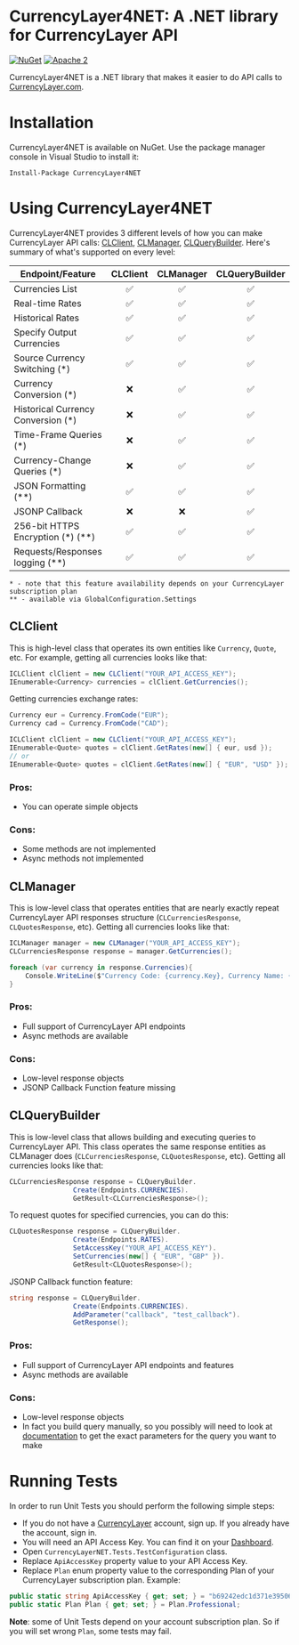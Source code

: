 # CurrencyLayer4NET: A .NET library for CurrencyLayer API

[![NuGet](https://img.shields.io/nuget/v/CurrencyLayer4NET.svg?maxAge=3600)](https://www.nuget.org/packages/CurrencyLayer4NET/) 
[![Apache 2](http://img.shields.io/badge/license-Apache%202-brightgreen.svg)](http://www.apache.org/licenses/LICENSE-2.0)
<br/>

CurrencyLayer4NET is a .NET library that makes it easier to do API calls to [CurrencyLayer.com](https://currencylayer.com).

# Installation
CurrencyLayer4NET is available on NuGet. Use the package manager console in Visual Studio to install it:

```
Install-Package CurrencyLayer4NET
```

# Using CurrencyLayer4NET
CurrencyLayer4NET provides 3 different levels of how you can make CurrencyLayer API calls: [CLClient](#CLClient), [CLManager](#CLManager), [CLQueryBuilder](#CLQueryBuilder). Here's summary of what's supported on every level:

| Endpoint/Feature 				 		| CLClient 			| CLManager 		| CLQueryBuilder 	|
|---------------------------------------|   :---:  			|   :---:   		|     :---:      	|
| Currencies List				 		|:white_check_mark:	|:white_check_mark:	|:white_check_mark:	|
| Real-time Rates  				 		|:white_check_mark:	|:white_check_mark:	|:white_check_mark:	|
| Historical Rates 				 		|:white_check_mark:	|:white_check_mark:	|:white_check_mark:	|
| Specify Output Currencies 	 		|:white_check_mark:	|:white_check_mark:	|:white_check_mark:	|
| Source Currency Switching (*)	 		|:white_check_mark: |:white_check_mark:	|:white_check_mark:	|
| Currency Conversion (*)		 		|:x: 				|:white_check_mark:	|:white_check_mark:	|
| Historical Currency Conversion (*) 	|:x: 				|:white_check_mark:	|:white_check_mark:	|
| Time-Frame Queries (*)		 		|:x:				|:white_check_mark:	|:white_check_mark:	|
| Currency-Change Queries (*)	 		|:x: 				|:white_check_mark:	|:white_check_mark:	|
| JSON Formatting (**)			 		|:white_check_mark:	|:white_check_mark:	|:white_check_mark:	|
| JSONP Callback   				 		|:x:				|:x:				|:white_check_mark:	|
| 256-bit HTTPS Encryption (*) (**)		|:white_check_mark: |:white_check_mark: |:white_check_mark:	|
| Requests/Responses logging (**)		|:white_check_mark:	|:white_check_mark:	|:white_check_mark:	|

	* - note that this feature availability depends on your CurrencyLayer subscription plan
	** - available via GlobalConfiguration.Settings

## CLClient
This is high-level class that operates its own entities like `Currency`, `Quote`, etc. For example, getting all currencies looks like that:
```cs
ICLClient clClient = new CLClient("YOUR_API_ACCESS_KEY");
IEnumerable<Currency> currencies = clClient.GetCurrencies();
```
Getting currencies exchange rates:
```cs
Currency eur = Currency.FromCode("EUR");
Currency cad = Currency.FromCode("CAD");

ICLClient clClient = new CLClient("YOUR_API_ACCESS_KEY");
IEnumerable<Quote> quotes = clClient.GetRates(new[] { eur, usd });
// or
IEnumerable<Quote> quotes = clClient.GetRates(new[] { "EUR", "USD" });
```

### Pros:
- You can operate simple objects

### Cons:
- Some methods are not implemented
- Async methods not implemented

## CLManager
This is low-level class that operates entities that are nearly exactly repeat CurrencyLayer API responses structure (`CLCurrenciesResponse`, `CLQuotesResponse`, etc). Getting all currencies looks like that:
```cs
ICLManager manager = new CLManager("YOUR_API_ACCESS_KEY");
CLCurrenciesResponse response = manager.GetCurrencies();

foreach (var currency in response.Currencies){
	Console.WriteLine($"Currency Code: {currency.Key}, Currency Name: {currency.Value}");
}
```

### Pros:
- Full support of CurrencyLayer API endpoints
- Async methods are available

### Cons:
- Low-level response objects
- JSONP Callback Function feature missing

## CLQueryBuilder
This is low-level class that allows building and executing queries to CurrencyLayer API. This class operates the same response entities as CLManager does (`CLCurrenciesResponse`, `CLQuotesResponse`, etc). Getting all currencies looks like that:
```cs
CLCurrenciesResponse response = CLQueryBuilder.
                Create(Endpoints.CURRENCIES).
                GetResult<CLCurrenciesResponse>();
```
To request quotes for specified currencies, you can do this:
```cs
CLQuotesResponse response = CLQueryBuilder.
                Create(Endpoints.RATES).
                SetAccessKey("YOUR_API_ACCESS_KEY").
				SetCurrencies(new[] { "EUR", "GBP" }).
                GetResult<CLQuotesResponse>();
```
JSONP Callback function feature:
```cs
string response = CLQueryBuilder.
                Create(Endpoints.CURRENCIES).
                AddParameter("callback", "test_callback").
                GetResponse();
```

### Pros:
- Full support of CurrencyLayer API endpoints and features
- Async methods are available

### Cons:
- Low-level response objects
- In fact you build query manually, so you possibly will need to look at [documentation](https://currencylayer.com/documentation) to get the exact parameters for the query you want to make

# Running Tests

In order to run Unit Tests you should perform the following simple steps:
- If you do not have a [CurrencyLayer](https://currencylayer.com) account, sign up. If you already have the account, sign in.
- You will need an API Access Key. You can find it on your [Dashboard](https://currencylayer.com/dashboard).
- Open `CurrencyLayerNET.Tests.TestConfiguration` class.
- Replace `ApiAccessKey` property value to your API Access Key.
- Replace `Plan` enum property value to the corresponding Plan of your CurrencyLayer subscription plan. Example:
```cs
public static string ApiAccessKey { get; set; } = "b69242edc1d371e395060d3f414870d2";
public static Plan Plan { get; set; } = Plan.Professional;
```
**Note**: some of Unit Tests depend on your account subscription plan. So if you will set wrong `Plan`, some tests may fail.
